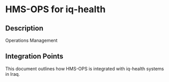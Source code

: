 # HMS-OPS for iq-health

## Description

Operations Management

## Integration Points

This document outlines how HMS-OPS is integrated with iq-health systems in Iraq.

